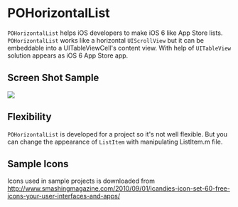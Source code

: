 # POHorizontalList

`POHorizontalList` helps iOS developers to make iOS 6 like App Store lists. `POHorizontalList` works like a horizontal `UIScrollView` but it can be embeddable into a UITableViewCell's content view. With help of `UITableView` solution appears as iOS 6 App Store app.

## Screen Shot Sample

![](https://github.com/polatolu/POHorizontalList/raw/master/POHorizontalList_Sample_Screen_Shot.png)

## Flexibility

`POHorizontalList` is developed for a project so it's not well flexible. But you can change the appearance of `ListItem` with manipulating ListItem.m file.

## Sample Icons

Icons used in sample projects is downloaded from http://www.smashingmagazine.com/2010/09/01/icandies-icon-set-60-free-icons-your-user-interfaces-and-apps/
